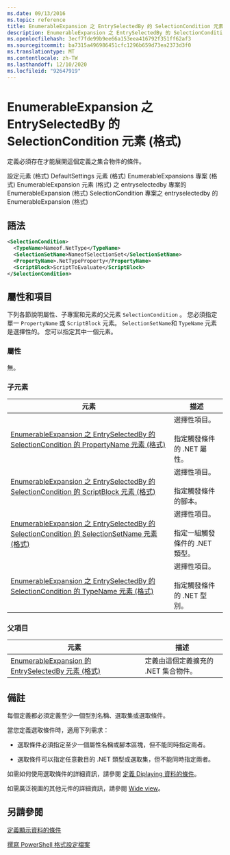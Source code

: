 ```yaml
---
ms.date: 09/13/2016
ms.topic: reference
title: EnumerableExpansion 之 EntrySelectedBy 的 SelectionCondition 元素 (格式)
description: EnumerableExpansion 之 EntrySelectedBy 的 SelectionCondition 元素 (格式)
ms.openlocfilehash: 3ecf7fde99b9ee66a153eea416792f351ff62af3
ms.sourcegitcommit: ba7315a496986451cfc1296b659d73ea2373d3f0
ms.translationtype: MT
ms.contentlocale: zh-TW
ms.lasthandoff: 12/10/2020
ms.locfileid: "92647919"
---
```

# <a name="selectioncondition-element-for-entryselectedby-for-enumerableexpansion-format"></a>EnumerableExpansion 之 EntrySelectedBy 的 SelectionCondition 元素 (格式)

定義必須存在才能展開這個定義之集合物件的條件。

設定元素 (格式) DefaultSettings 元素 (格式) EnumerableExpansions 專案 (格式) EnumerableExpansion 元素 (格式) 之 entryselectedby 專案的 EnumerableExpansion (格式) SelectionCondition 專案之 entryselectedby 的 EnumerableExpansion (格式) 

## <a name="syntax"></a>語法

```xml
<SelectionCondition>
  <TypeName>Nameof.NetType</TypeName>
  <SelectionSetName>NameofSelectionSet</SelectionSetName>
  <PropertyName>.NetTypeProperty</PropertyName>
  <ScriptBlock>ScriptToEvaluate</ScriptBlock>
</SelectionCondition>
```

## <a name="attributes-and-elements"></a>屬性和項目

下列各節說明屬性、子專案和元素的父元素 `SelectionCondition` 。 您必須指定單一 `PropertyName` 或 `ScriptBlock` 元素。 `SelectionSetName`和 `TypeName` 元素是選擇性的。 您可以指定其中一個元素。

### <a name="attributes"></a>屬性

無。

### <a name="child-elements"></a>子元素

|元素|描述|
|-------------|-----------------|
|[EnumerableExpansion 之 EntrySelectedBy 的 SelectionCondition 的 PropertyName 元素 (格式)](./propertyname-element-for-selectioncondition-for-entryselectedby-for-enumerableexpansion-format.md)|選擇性項目。<br /><br /> 指定觸發條件的 .NET 屬性。|
|[EnumerableExpansion 之 EntrySelectedBy 的 SelectionCondition 的 ScriptBlock 元素 (格式)](./scriptblock-element-for-selectioncondition-for-entryselectedby-for-enumerableexpansion-format.md)|選擇性項目。<br /><br /> 指定觸發條件的腳本。|
|[EnumerableExpansion 之 EntrySelectedBy 的 SelectionCondition 的 SelectionSetName 元素 (格式)](./selectionsetname-element-for-selectioncondition-for-entryselectedby-for-enumerableexpansion-format.md)|選擇性項目。<br /><br /> 指定一組觸發條件的 .NET 類型。|
|[EnumerableExpansion 之 EntrySelectedBy 的 SelectionCondition 的 TypeName 元素 (格式)](./typename-element-for-selectioncondition-for-entryselectedby-for-enumerableexpansion-format.md)|選擇性項目。<br /><br /> 指定觸發條件的 .NET 型別。|

### <a name="parent-elements"></a>父項目

|元素|描述|
|-------------|-----------------|
|[EnumerableExpansion 的 EntrySelectedBy 元素 (格式)](./entryselectedby-element-for-enumerableexpansion-format.md)|定義由這個定義擴充的 .NET 集合物件。|

## <a name="remarks"></a>備註

每個定義都必須定義至少一個型別名稱、選取集或選取條件。

當您定義選取條件時，適用下列需求：

- 選取條件必須指定至少一個屬性名稱或腳本區塊，但不能同時指定兩者。

- 選取條件可以指定任意數目的 .NET 類型或選取集，但不能同時指定兩者。

如需如何使用選取條件的詳細資訊，請參閱 [定義 Diplaying 資料的條件](./defining-conditions-for-displaying-data.md)。

如需廣泛視圖的其他元件的詳細資訊，請參閱 [Wide view](./creating-a-wide-view.md)。

## <a name="see-also"></a>另請參閱

[定義顯示資料的條件](./defining-conditions-for-displaying-data.md)

[撰寫 PowerShell 格式設定檔案](./writing-a-powershell-formatting-file.md)
